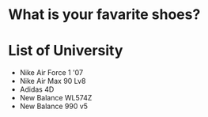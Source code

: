 # What is your favarite shoes?

# List of University
- Nike Air Force 1 '07
- Nike Air Max 90 Lv8
- Adidas 4D
- New Balance WL574Z
- New Balance 990 v5

